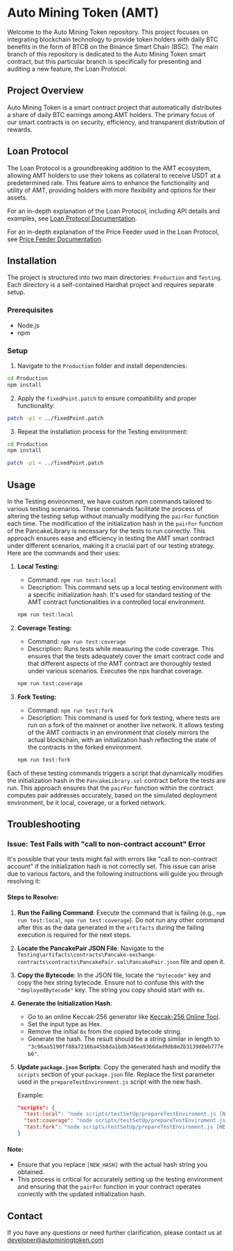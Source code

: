 # Auto Mining Token (AMT)

Welcome to the Auto Mining Token repository. This project focuses on integrating blockchain technology to provide token holders with daily BTC benefits in the form of BTCB on the Binance Smart Chain (BSC). The main branch of this repository is dedicated to the Auto Mining Token smart contract, but this particular branch is specifically for presenting and auditing a new feature, the Loan Protocol.

## Project Overview

Auto Mining Token is a smart contract project that automatically distributes a share of daily BTC earnings among AMT holders. The primary focus of our smart contracts is on security, efficiency, and transparent distribution of rewards.

## Loan Protocol

The Loan Protocol is a groundbreaking addition to the AMT ecosystem, allowing AMT holders to use their tokens as collateral to receive USDT at a predetermined rate. This feature aims to enhance the functionality and utility of AMT, providing holders with more flexibility and options for their assets.

For an in-depth explanation of the Loan Protocol, including API details and examples, see [Loan Protocol Documentation](LOAN_PROTOCOL.md).

For an in-depth explanation of the Price Feeder used in the Loan Protocol, see [Price Feeder Documentation](PRICE_FEEDER.md).

## Installation

The project is structured into two main directories: `Production` and `Testing`. Each directory is a self-contained Hardhat project and requires separate setup.

### Prerequisites

- Node.js
- npm

### Setup

1. Navigate to the `Production` folder and install dependencies:

```bash
cd Production
npm install
```

2. Apply the `fixedPoint.patch` to ensure compatibility and proper functionality:

```bash
patch -p1 < ../fixedPoint.patch
```

3. Repeat the installation process for the Testing environment:

```bash
cd Production
npm install
```

```bash
patch -p1 < ../fixedPoint.patch
```

## Usage

In the Testing environment, we have custom npm commands tailored to various testing scenarios. These commands facilitate the process of altering the testing setup without manually modifying the `pairFor` function each time. The modification of the initialization hash in the `pairFor` function of the PancakeLibrary is necessary for the tests to run correctly. This approach ensures ease and efficiency in testing the AMT smart contract under different scenarios, making it a crucial part of our testing strategy. Here are the commands and their uses:

1. **Local Testing:**

   - Command: `npm run test:local`
   - Description: This command sets up a local testing environment with a specific initialization hash. It's used for standard testing of the AMT contract functionalities in a controlled local environment.

   ```bash
   npm run test:local
   ```

2. **Coverage Testing:**

   - Command: `npm run test:coverage`
   - Description: Runs tests while measuring the code coverage. This ensures that the tests adequately cover the smart contract code and that different aspects of the AMT contract are thoroughly tested under various scenarios. Executes the npx hardhat coverage.

   ```bash
   npm run test:coverage
   ```

3. **Fork Testing:**

   - Command: `npm run test:fork`
   - Description: This command is used for fork testing, where tests are run on a fork of the mainnet or another live network. It allows testing of the AMT contracts in an environment that closely mirrors the actual blockchain, with an initialization hash reflecting the state of the contracts in the forked environment.

   ```bash
   npm run test:fork
   ```

Each of these testing commands triggers a script that dynamically modifies the initialization hash in the `PancakeLibrary.sol` contract before the tests are run. This approach ensures that the `pairFor` function within the contract computes pair addresses accurately, based on the simulated deployment environment, be it local, coverage, or a forked network.

## Troubleshooting

### Issue: Test Fails with "call to non-contract account" Error

It's possible that your tests might fail with errors like "call to non-contract account" if the initialization hash is not correctly set. This issue can arise due to various factors, and the following instructions will guide you through resolving it:

#### Steps to Resolve:

1. **Run the Failing Command**: Execute the command that is failing (e.g., `npm run test:local`, `npm run test:coverage`). Do not run any other command after this as the data generated in the `artifacts` during the failing execution is required for the next steps.

2. **Locate the PancakePair JSON File**: Navigate to the `Testing\artifacts\contracts\Pancake-exchange-contracts\contracts\PancakePair.sol\PancakePair.json` file and open it.

3. **Copy the Bytecode**: In the JSON file, locate the `"bytecode"` key and copy the hex string bytecode. Ensure not to confuse this with the `"deployedBytecode"` key. The string you copy should start with `0x`.

4. **Generate the Initialization Hash**:

   - Go to an online Keccak-256 generator like [Keccak-256 Online Tool](https://emn178.github.io/online-tools/keccak_256.html).
   - Set the input type as Hex.
   - Remove the initial `0x` from the copied bytecode string.
   - Generate the hash. The result should be a string similar in length to `"3c96aa5190ff88a7216ba45b8da1bdb346ea9366dad9db8e2b3139d0eb777eb6"`.

5. **Update `package.json` Scripts**: Copy the generated hash and modify the `scripts` section of your `package.json` file. Replace the first parameter used in the `prepareTestEnvironment.js` script with the new hash.

   Example:

   ```json
   "scripts": {
     "test:local": "node scripts/testSetUp/prepareTestEnviroment.js [NEW_HASH] && npx hardhat test",
     "test:coverage": "node scripts/testSetUp/prepareTestEnviroment.js [NEW_HASH] && npx hardhat coverage",
     "test:fork": "node scripts/testSetUp/prepareTestEnviroment.js [NEW_HASH] && npx hardhat test --config ./hardhat.config.fork.ts"
   }
   ```

#### Note:

- Ensure that you replace `[NEW_HASH]` with the actual hash string you obtained.
- This process is critical for accurately setting up the testing environment and ensuring that the `pairFor` function in your contract operates correctly with the updated initialization hash.

## Contact

If you have any questions or need further clarification, please contact us at developer@autominingtoken.com
